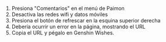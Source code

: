 1) Presiona "Comentarios" en el menú de Paimon
2) Desactiva las redes wifi y datos móviles
3) Presiona el botón de refrescar en la esquina superior derecha
4) Debería ocurrir un error en la página, mostrando el URL
5) Copia el URL y pégalo en Genshin Wishes.
